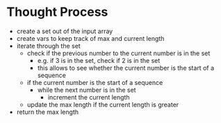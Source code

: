 # Thought Process

- create a set out of the input array
- create vars to keep track of max and current length
- iterate through the set
  - check if the previous number to the current number is in the set
    - e.g. if 3 is in the set, check if 2 is in the set
    - this allows to see whether the current number is the start of a sequence
  - if the current number is the start of a sequence
    - while the next number is in the set
      - increment the current length
  - update the max length if the current length is greater
- return the max length
